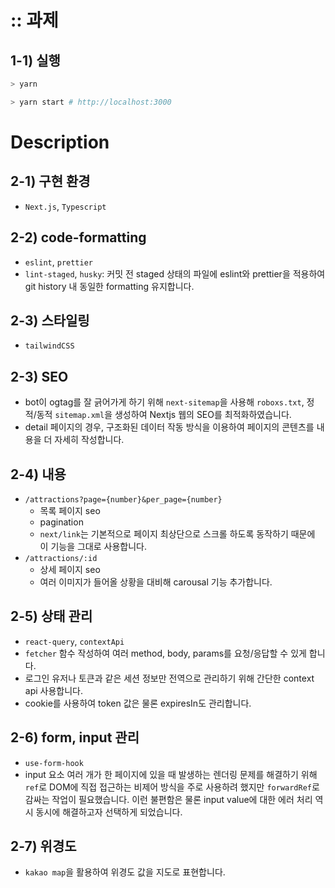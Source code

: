 # :: 과제

## 1-1) 실행

```bash
> yarn

> yarn start # http://localhost:3000
```

# Description

## 2-1) 구현 환경

- `Next.js`, `Typescript`

## 2-2) code-formatting

- `eslint`, `prettier`
- `lint-staged`, `husky`: 커밋 전 staged 상태의 파일에 eslint와 prettier을 적용하여 git history 내 동일한 formatting 유지합니다.

## 2-3) 스타일링

- `tailwindCSS`

## 2-3) SEO

- bot이 ogtag를 잘 긁어가게 하기 위해 `next-sitemap`을 사용해 `roboxs.txt`, 정적/동적 `sitemap.xml`을 생성하여 Nextjs 웹의 SEO를 최적화하였습니다.
- detail 페이지의 경우, 구조화된 데이터 작동 방식을 이용하여 페이지의 콘텐츠를 내용을 더 자세히 작성합니다.

## 2-4) 내용

- `/attractions?page={number}&per_page={number}`
  - 목록 페이지 seo
  - pagination
  - `next/link`는 기본적으로 페이지 최상단으로 스크롤 하도록 동작하기 때문에 이 기능을 그대로 사용합니다.
- `/attractions/:id`
  - 상세 페이지 seo
  - 여러 이미지가 들어올 상황을 대비해 carousal 기능 추가합니다.

## 2-5) 상태 관리

- `react-query`, `contextApi`
- `fetcher` 함수 작성하여 여러 method, body, params를 요청/응답할 수 있게 합니다.
- 로그인 유저나 토큰과 같은 세션 정보만 전역으로 관리하기 위해 간단한 context api 사용합니다.
- cookie를 사용하여 token 값은 물론 expiresIn도 관리합니다.

## 2-6) form, input 관리

- `use-form-hook`
- input 요소 여러 개가 한 페이지에 있을 때 발생하는 렌더링 문제를 해결하기 위해 `ref`로 DOM에 직접 접근하는 비제어 방식을 주로 사용하려 했지만 `forwardRef`로 감싸는 작업이 필요했습니다. 이런 불편함은 물론 input value에 대한 에러 처리 역시 동시에 해결하고자 선택하게 되었습니다.

## 2-7) 위경도

- `kakao map`을 활용하여 위경도 값을 지도로 표현합니다.
